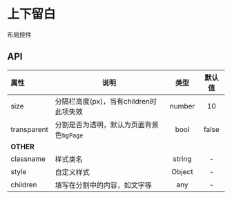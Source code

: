 # 上下留白

布局控件

## API

| 属性        | 说明                                |   类型   |   默认值   |
| :-------- | --------------------------------- | :----: | :-----: |
| size     | 分隔栏高度(px)，当有children时此项失效                | number | 10 |
| transparent | 分割是否为透明，默认为页面背景色`bgPage` | bool | false |
| **OTHER** |                                   |        |         |
| classname | 样式类名                              | string |    -    |
| style     | 自定义样式                             | Object |    -    |
| children     | 填写在分割中的内容，如文字等                | any | - |
